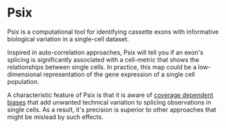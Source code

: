 # Psix

Psix is a computational tool for identifying cassette exons with informative biological variation in a single-cell dataset.

Inspired in auto-correlation approaches, Psix will tell you if an exon's splicing is significantly associated with a cell-metric that shows the relationships between single cells. In practice, this map could be a low-dimensional representation of the gene expression of a single cell population.

A characteristic feature of Psix is that it is aware of [coverage dependent biases](https://elifesciences.org/articles/54603) that add unwanted technical variation to splicing observations in single cells. As a result, it's precision is superior to other approaches that might be mislead by such effects.
